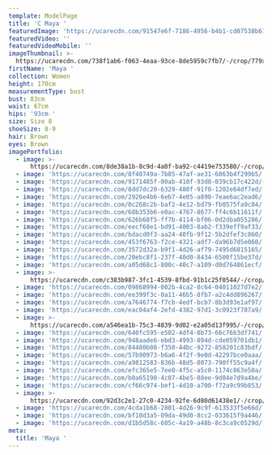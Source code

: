 ```yaml
---
template: ModelPage
title: 'C Maya '
featuredImage: 'https://ucarecdn.com/91547e6f-7186-4956-b4b1-cd07538b6122/'
featuredVideo: ''
featuredVideoMobile: ''
imageThumbnail: >-
  https://ucarecdn.com/738f1ab6-f063-4eaa-93ce-8de5959c7fb7/-/crop/779x1174/171,0/-/preview/
firstName: 'Maya '
collection: Women
height: 170cm
measurementType: bust
bust: 83cm
waist: 67cm
hips: '93cm '
size: Size 8
shoeSize: 8-9
hair: Brown
eyes: Brown
imagePortfolio:
  - image: >-
      https://ucarecdn.com/8de38a1b-8c9d-4a0f-ba92-c4419e753580/-/crop/895x1268/103,0/-/preview/
  - image: 'https://ucarecdn.com/8f40749a-7b85-47af-ae31-6063b4f299b5/'
  - image: 'https://ucarecdn.com/9171485f-00ab-410f-93d8-039cb17c422d/-/preview/'
  - image: 'https://ucarecdn.com/8dd7dc20-6329-480f-91f0-1202e64df7ed/'
  - image: 'https://ucarecdn.com/2926e4b6-6eb7-4e05-a890-7eae6ac2ead6/'
  - image: 'https://ucarecdn.com/0c268c2b-baf2-4e12-bd79-fb0575fa9c84/'
  - image: 'https://ucarecdn.com/68b353b6-e0ac-4767-8677-ff4c6b11611f/'
  - image: 'https://ucarecdn.com/626b68f5-ff7b-4114-bf06-0d2dba055286/'
  - image: 'https://ucarecdn.com/eecf68e1-bd91-4003-8ab2-f339eff9af33/'
  - image: 'https://ucarecdn.com/bdacd0f3-aa24-40fb-9f12-5b2dfef3c860/'
  - image: 'https://ucarecdn.com/453f6763-f2ce-4321-adf7-da96b7d5e060/'
  - image: 'https://ucarecdn.com/3572d32a-b9f1-4d26-af79-7495d6815165/'
  - image: 'https://ucarecdn.com/20ebc8f1-237f-40d0-8434-6500f15be37d/'
  - image: 'https://ucarecdn.com/a05d68c1-800c-40c7-a109-d0d764861ecf/'
  - image: >-
      https://ucarecdn.com/c383b987-3fc1-4539-8fbd-91b1c25f0544/-/crop/1453x2232/179,0/-/preview/
  - image: 'https://ucarecdn.com/09868994-002b-4ca2-8c64-04011027d7e2/'
  - image: 'https://ucarecdn.com/ee399f3c-0a11-46b5-8fb7-a2c4dd896267/'
  - image: 'https://ucarecdn.com/a7646774-f7cb-4edf-bcb7-8b3d93e1af97/'
  - image: 'https://ucarecdn.com/eac04af4-2efd-4382-97d1-3c0923f787a9/'
  - image: >-
      https://ucarecdn.com/a546ea1b-75c3-4839-9d02-e2a05d13f995/-/crop/756x1209/108,232/-/preview/
  - image: 'https://ucarecdn.com/640fc595-e502-4df4-8b73-66c76b3df741/'
  - image: 'https://ucarecdn.com/948aade6-ebd3-4993-894d-cde059701db1/'
  - image: 'https://ucarecdn.com/84480b08-f350-44bc-9272-858201c83bdf/'
  - image: 'https://ucarecdn.com/57b90973-b6a6-4f2f-9e0d-42297bce0aaa/'
  - image: 'https://ucarecdn.com/a9812583-836b-48d5-8073-790ff55c9a4f/'
  - image: 'https://ucarecdn.com/efc365e5-7ee0-4f5c-a5c0-1174c863e50a/'
  - image: 'https://ucarecdn.com/b0a65190-4c07-4be5-88ee-9d84e7d9a4be/'
  - image: 'https://ucarecdn.com/cf66c974-bef1-4d10-a700-f72a9c99b853/'
  - image: >-
      https://ucarecdn.com/92d3c2e1-27c0-4234-92fe-6d80d61438e1/-/crop/1218x1917/236,0/-/preview/
  - image: 'https://ucarecdn.com/4cda1b68-2801-4d26-9c9f-613533f5e66d/'
  - image: 'https://ucarecdn.com/bf10d3a5-09da-49d0-8cc2-033615f9a446/'
  - image: 'https://ucarecdn.com/d1b5d58c-605c-4a19-a48b-8c3ca9c0529d/'
meta:
  title: 'Maya '
---
```


